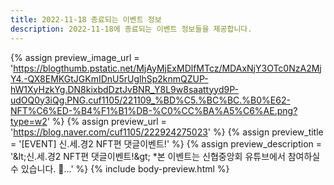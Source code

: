 ```yaml
---
title: 2022-11-18 종료되는 이벤트 정보
description: 2022-11-18에 종료되는 이벤트 정보들을 제공합니다.
---
```

{% assign preview_image_url = 'https://blogthumb.pstatic.net/MjAyMjExMDlfMTcz/MDAxNjY3OTc0NzA2MjY4.-QX8EMKGtJGKmIDnU5rUglhSp2knmQZUP-hW1XyHzkYg.DN8kixbdDztJvBNR_Y8L9w8saattyyd9P-udOQ0y3iQg.PNG.cuf1105/221109_%BD%C5.%BC%BC.%B0%E62-NFT%C6%ED-%B4%F1%B1%DB-%C0%CC%BA%A5%C6%AE.png?type=w2' %}
{% assign preview_url = 'https://blog.naver.com/cuf1105/222924275023' %}
{% assign preview_title = '[EVENT] 신.세.경2 NFT편 댓글이벤트!' %}
{% assign preview_description = '&amp;lt;신.세.경2 NFT편 댓글이벤트!&amp;gt; *본 이벤트는 신협중앙회 유튜브에서 참여하실 수 있습니다. 📣...' %}
{% include body-preview.html %}